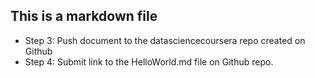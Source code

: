 ## This is a markdown file
* Step 3: Push document to the datasciencecoursera repo created on Github
* Step 4: Submit link to the HelloWorld.md file on Github repo. 
